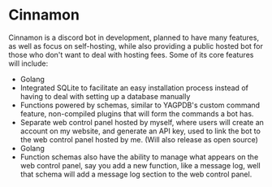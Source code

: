 # Cinnamon

Cinnamon is a discord bot in development, planned to have many features, as well as focus on self-hosting, while also providing a public hosted bot for those who don't want to deal with hosting fees.
Some of its core features will include:
- Golang
- Integrated SQLite to facilitate an easy installation process instead of having to deal with setting up a database manually
- Functions powered by schemas, similar to YAGPDB's custom command feature, non-compiled plugins that will form the commands a bot has.
- Separate web control panel hosted by myself, where users will create an account on my website, and generate an API key, used to link the bot to the web control panel hosted by me. (Will also release as open source)
- Golang
- Function schemas also have the ability to manage what appears on the web control panel, say you add a new function, like a message log, well that schema will add a message log section to the web control panel.

